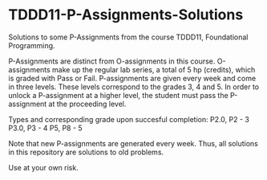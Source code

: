 # TDDD11-P-Assignments-Solutions
Solutions to some P-Assignments from the course TDDD11, Foundational Programming. 

P-Assignments are distinct from O-assignments in this course. 
O-assignments make up the regular lab series, a total of 5 hp (credits), which is graded with Pass or Fail. 
P-assignments are given every week and come in three levels. These levels correspond to the grades 3, 4 and 5. 
In order to unlock a P-assignment at a higher level, the student must pass the P-assignment at the proceeding level. 

Types and corresponding grade upon succesful completion: 
P2.0, P2 -  3 
P3.0, P3 -  4
P5, P8   - 5

Note that new P-assignments are generated every week. Thus, all solutions in this repository are solutions to old problems. 

Use at your own risk. 
